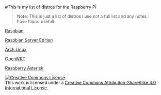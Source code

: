 #This is my list of distros for the Raspberry Pi

>Note: This is just a list of distros i use not a full list and any notes i have found usefull

[Raspbian](http://raspbian.org)

[Raspbian Server Edition](http://sirlagz.net/tag/raspbian-server-edition/)

[Arch Linux](http://archlinuxarm.org/platforms/armv6/raspberry-pi)

[OpenWRT](http://wiki.openwrt.org/toh/raspberry_pi)

[Raspberry Asterisk](http://www.raspberry-asterisk.org/)

<a rel="license" href="http://creativecommons.org/licenses/by-sa/4.0/"><img alt="Creative Commons License" style="border-width:0" src="http://i.creativecommons.org/l/by-sa/4.0/88x31.png" /></a><br />This work is licensed under a <a rel="license" href="http://creativecommons.org/licenses/by-sa/4.0/">Creative Commons Attribution-ShareAlike 4.0 International License</a>.